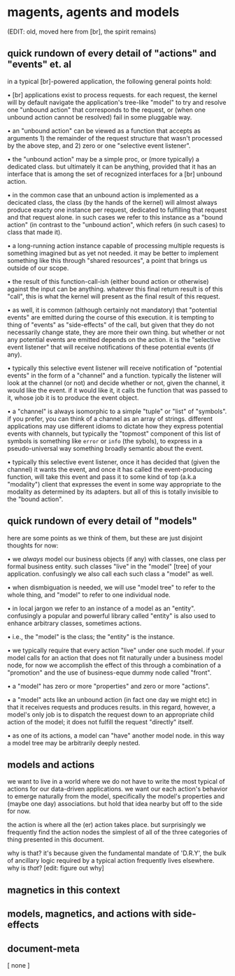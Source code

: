 # magents, agents and models

(EDIT: old, moved here from [br], the spirit remains)

## quick rundown of every detail of "actions" and "events" et. al

in a typical [br]-powered application, the following general points hold:

  • [br] applications exist to process requests. for each request, the
    kernel will by default navigate the application's tree-like "model"
    to try and resolve one "unbound action" that corresponds to the
    request, or (when one unbound action cannot be resolved) fail in
    some pluggable way.

  • an "unbound action" can be viewed as a function that accepts as
    arguments 1) the remainder of the request structure that wasn't
    processed by the above step, and 2) zero or one
    "selective event listener".

  • the "unbound action" may be a simple proc, or (more typically)
    a dedicated class. but ultimately it can be anything, provided that
    it has an interface that is among the set of recognized interfaces
    for a [br] unbound action.

  • in the common case that an unbound action is implemented as a
    decicated class, the class (by the hands of the kernel) will almost
    always produce exacty one instance per request, dedicated to fulfilling
    that request and that request alone. in such cases we refer to this
    instance as a "bound action" (in contrast to the "unbound action",
    which refers (in such cases) to class that made it).

  • a long-running action instance capable of processing multiple requests
    is something imagined but as yet not needed. it may be better to
    implement something like this through "shared resources", a point
    that brings us outside of our scope.

  • the result of this function-call-ish (either bound action or otherwise)
    against the input can be anything. whatever this final return result
    is of this "call", this is what the kernel will present as the final
    result of this request.

  • as well, it is common (although certainly not mandatory) that
    "potential events" are emitted during the course of this execution.
    it is tempting to thing of "events" as "side-effects" of the call,
    but given that they do not necessarily change state, they are more
    their own thing. but whether or not any potential events are emitted
    depends on the action. it is the "selective event listener"
    that will receive notifications of these potential events (if any).

  • typically this selective event listener will receive notification of
    "potential events" in the form of a "channel" and a function.
    typically the listener will look at the channel (or not) and decide
    whether or not, given the channel, it would like the event. if it
    would like it, it calls the function that was passed to it, whose
    job it is to produce the event object.

  • a "channel" is always isomorphic to a simple "tuple" or "list" of
    "symbols". if you prefer, you can think of a channel as an array
    of strings. different applications may use different idioms to
    dictate how they express potential events with channels, but
    typically the "topmost" component of this list of symbols is
    something like `error` or `info` (the sybols), to express in a
    pseudo-universal way something broadly semantic about the event.

  • typically this selective event listener, once it has decided that
    (given the channel) it wants the event, and once it has called the
    event-producing function, will take this event and pass it to some
    kind of top (a.k.a "modality") client that expresses the event in
    some way appropriate to the modality as determined by its adapters.
    but all of this is totally invisible to the "bound action".


## quick rundown of every detail of "models"

here are some points as we think of them, but these are just disjoint
thoughts for now:

  • we *always* model our business objects (if any) with classes, one
    class per formal business entity. such classes "live" in the "model"
    [tree] of your application. confusingly we also call each such class
    a "model" as well.

  • when dismbiguation is needed, we will use "model tree" to refer to
    the whole thing, and "model" to refer to one individual node.

  • in local jargon we refer to an instance of a model as an "entity".
    confusingly a popular and powerful library called "entity" is also
    used to enhance arbitrary classes, sometimes actions.

  • i.e., the "model" is the class; the "entity" is the instance.

  • we typically require that every action "live" under one such model.
    if your model calls for an action that does not fit naturally under
    a business model node, for now we accomplish the effect of this
    through a combination of a "promotion" and the use of business-eque
    dummy node called "front".

  • a "model" has zero or more "properties" and zero or more "actions".

  • a "model" acts like an unbound action (in fact one day we might etc)
    in that it receives requests and produces results. in this regard,
    however, a model's only job is to dispatch the request down to an
    appropriate child action of the model; it does not fulfill the
    request "directly" itself.

  • as one of its actions, a model can "have" another model node.
    in this way a model tree may be arbitrarily deeply nested.




## models and actions

we want to live in a world where we do not have to write the most
typical of actions for our data-driven applications. we want our
each action's behavior to emerge naturally from the model, specifically
the model's properties and (maybe one day) associations. but hold that
idea nearby but off to the side for now.

the action is where all the (er) action takes place. but surprisingly
we frequently find the action nodes the simplest of all of the three
categories of thing presented in this document.

why is that? it's because given the fundamental mandate of 'D.R.Y', the
bulk of ancillary logic required by a typical action frequently lives
elsewhere. why is *that*? [edit: figure out why]




## magnetics in this context





## models, magnetics, and actions with side-effects

## document-meta
  [ none ]
